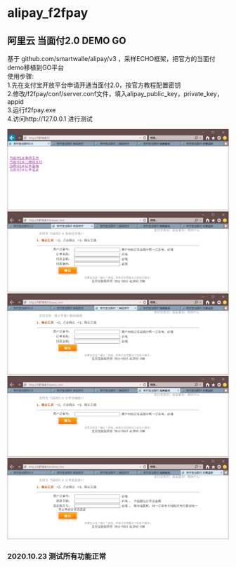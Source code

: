 # alipay_f2fpay
## 阿里云 当面付2.0 DEMO GO

基于 github.com/smartwalle/alipay/v3 ，采样ECHO框架，把官方的当面付demo移植到GO平台<br>
使用步骤:<br>
1.先在支付宝开放平台申请开通当面付2.0，按官方教程配置密钥<br>
2.修改/f2fpay/conf/server.conf文件，填入alipay_public_key，private_key，appid<br>
3.运行f2fpay.exe<br>
4.访问http://127.0.0.1 进行测试<br>

![image](https://github.com/bestyun-xyz/alipay_f2fpay/blob/main//screenshot/index.png)<br>
![image](https://github.com/bestyun-xyz/alipay_f2fpay/blob/main//screenshot/barpay.png)<br>
![image](https://github.com/bestyun-xyz/alipay_f2fpay/blob/main//screenshot/qrpay.png)<br>
![image](https://github.com/bestyun-xyz/alipay_f2fpay/blob/main//screenshot/query.png)<br>
![image](https://github.com/bestyun-xyz/alipay_f2fpay/blob/main//screenshot/refund.png)<br>

### 2020.10.23 测试所有功能正常
